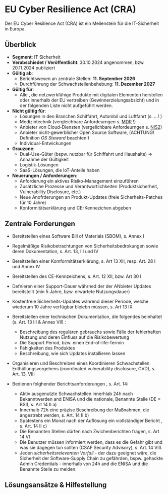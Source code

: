 # EU Cyber Resilience Act (CRA)

Der EU Cyber Resilience Act (CRA) ist ein Meilenstein für die IT-Sicherheit in Europa. 

## Überblick

* **Segment**: IT Sicherheit
* **Verabschiedet / Veröffentlicht**: 30.10.2024 angenommen, bzw. 20.11.2024 publiziert
* **Gültig ab**:
  * Berichtswesen an zentrale Stellen: **11. September 2026**
  * Durchführung der Schwachstellenbehebung: **11. Dezember 2027** 
* **Gültig für**:
  * Alle , die netzwerkfähige Produkte mit digitalen Elementen herstellen oder innerhalb der EU vertreiben (Gewinnerzielungsabsicht) und in der folgenden Liste nicht aufgeführt werden.
* **Nicht gültig für**:
  * Lösungen in den Branchen Schiffahrt, Autombil und Luftfahrt (s. ...! )
  * Medizintechnik (vergleichbare Anfordeurngen s. [MDR](/regmon/mdr.md) !)
  * Anbieter von Cloud-Diensten (vergelichbare Anfordeurngen s. [NIS2](/regmon/nis2))
  * Anbieter nicht-gewerblicher Open Source Software, (ACHTUNG! Definition *OS Steward* beachten!) 
  * Individual-Entwickungen 
* **Grauzone**:
  * Dual-Use-Güter (bspw. nutzbar für Schiffahrt und Haushalte) => Annahme der Gültigkeit
  * Logistik-Lösungen 
  * SaaS-Lösungen, die IoT-Anteile haben
* **Neuerungen / Anforderungen**:
  * Anforderung ein aktives Risiko-Management einzuführen
  * Zusätzliche Prozesse und Verantwortlichkeiten (Produktsicherheit, Vulnerability Disclosure, etc.)
  * Neue Anofrderungen an Produkt-Updates (freie Sicherheits-Patches für 10 Jahre)
  * Konformitätserklärung und CE-Kennezichen abgeben



## Zentrale Forderungen

* Bereitstellen eines Software Bill of Materials (SBOM), s. Annex I

* Regelmäßige Risikobetrachtungen von Sicherheitsbedrokungen sowie deren Dokumentation, s. Art. 13, III und IV

* Bereitstellen einer Komformitätserklärung, s. Art 13 XII, resp. Art. 28 I und Annex IV

* Bereitstellen des CE-Kennzeichens, s. Art. 12 XII, bzw. Art 30 I

* Defnieren einer Support-Dauer währned der der ANbieter Updates bereitstellt (min 5 Jahre, bzw. erwartete Nutzungsdauer) 

* Kostenfreie Sicherheits-Updates während dieser Periode, welche wiederum 10 Jahre verfügbar bleiebn müssen, s. Art 13 IX

* Bereitstellen einer technischen Dokumentation, die folgendes beinhaltet (s. Art. 13 III & Annex VII) :

  * Beschreibung des regulären gebrauchs sowie Fälle der fehlerhaften Nutzung und deren Einfluss auf die Risikobewertung
  * Die Support Period, bzw. einen End-of-life-Termin 
  * Fähigkeiten des Produktes 
  * Beschreibung, wie sich Updates installieren lassen

* Organisieren und Beschreiben eines Koordinieren Schwachstellen Enthüllungsvorgehens (coordinated vulnerability disclosure, CVD), s. Art. 13, VIII

* Bedienen folghender Berichtsanforderungen , s. Art. 14:

  * Aktiv ausgenutzte Schwachstellen innerhlab 24h nach Bekanntwerden and ENISA und die nationale, Benannte Stelle (DE = BSI), s. Art 14 II a)
  * Innerhalb 72h eine präzise Beschreibung der Maßnahmen, die angestrebt werden, s. Art. 14 II b)
  * Spätestens ein Monat nach der Auflösung ein viollständiger Bericht , s. Art. 14 II c)
  * Die Benannten Stellen dürfen nach Zwichenberichten fragen, s. Art 14 VI
  * Die Benutzer müssen informiert werden, dass es die Gefahr gibt und was sie dagegen tun sollten (CSAF Security Advisory), s. Art. 14 VIII.
  * Jeden *sicherheitsrelevanten Vorfall* - der dazu geeignet wäre, die Sicherheit der Software-Supply Chain zu gefährden, bspw. gehackte Admin Credentials - innerhalb  von 24h and die ENISA und die Benannte Stelle zu melden.

  

## Lösungsansätze & Hilfestellung

